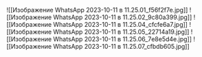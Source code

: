 ![[Изображение WhatsApp 2023-10-11 в 11.25.01_f56f2f7e.jpg]]
![[Изображение WhatsApp 2023-10-11 в 11.25.02_9c80a399.jpg]]
![[Изображение WhatsApp 2023-10-11 в 11.25.04_cfcfe6a7.jpg]]
![[Изображение WhatsApp 2023-10-11 в 11.25.05_22714a19.jpg]]
![[Изображение WhatsApp 2023-10-11 в 11.25.06_7e8e5d4e.jpg]]
![[Изображение WhatsApp 2023-10-11 в 11.25.07_cfbdb605.jpg]]
